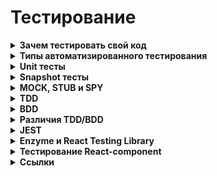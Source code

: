 <h1>Тестирование</h1>

[//]: # (Зачем тестировать свой код)
<details><summary><b>Зачем тестировать свой код</b></summary><p>

- ты продумываешь детали еще до реализации, это помогает абстрагироваться от кода и уловить непонятные моменты в ТЗ на самом раннем этапе
- помогают наладить коммуникацию между разными членами команды: разработчиком, тестировщиком, менеджером и тд.
- раньше отлавливаются ошибки в коде, а чем раньше поймана бага, тем дешевле ее пофиксить
- меньше переходов туда-обратно таска от разработчика к тестировщику, значит, таски быстрее доедут до прода и меньше
  придется переключаться между тасками
- разгружаете своих ручных тестировщиков. Регрессионное тестирование — процесс очень трудоемкий. Если все покрыто
  автотестами, им достаточно просто описать тест-кейсы, код могут написать автоматизатор или разработчик
- можно смелее делать рефакторинг
- хорошие тесты — это еще и документация, и они помогают быстрее адаптироваться новым членам команды
- очень важно при использовании Agile-методик потому что они подразумевают `непрерывную интеграцию (CI)`
  и `непрерывную доставку (Continuous Delivery/CD)` — слитый merge-request сразу идёт в production. Автоматизированные
  сборки, автоматизированное тестирование и т.д.

<br></p>
</details>

[//]: # (Типы автоматизированного тестирования)
<details><summary><b>Типы автоматизированного тестирования</b></summary><p>

Существует сразу несколько различных типов автоматизированного тестирования программного обеспечения.<br>
Это - некоторые из наиболее распространенных

- `Unit-тестирование` — проверка работы отдельных модулей по отдельности. Изолированно тестируем мин. сущности.<br>
  Компонентное/Модульное/Unit тестирование часто смешивают, точную разницу установить трудно.<br>
  При юнит-тестировании мы используем реальные объекты и драйверы как функциональные параметры, в модульном тестировании
  Юнит-тестами называют проверки отдельных классов нашего приложения, и это `техника белого ящика`.<br>
  – как особые значения.Классы это тоже «составная часть, элемент чего-либо» => юнит-тестирование — это разновидность
  компонентного тестирования, чаще всего используемая разработчиками.<br>
- `Модульное тестирование` — проверка работы отдельных модулей по отдельности.
  Например: конкретная функция возвращает ожидаемое значение, и предоставляет некоторые известные входные данные.
  <br>
- `Компонентное тестирование` — проверяем работу отдельного компонента. Каждый компонент должен находиться в независимом
  и контролируемом состоянии.<br>
  Тестирование составных частей программы по отдельности, изолированно.<br>
  Модульное тестирование от компонентного отличается тем, что в компонентном используют реальные объекты и драйверы, а в
  модульном – конкретные значения.
  <br>
- `Тест на «запах дыма»` — для проверки работоспособности системы. Например, в React - приложении мы можем
  визуализировать основной компонент приложения и вызывать его через день. Если он отображается правильно, мы можем быть
  уверены в том, что наше приложение будет отображаться в браузере.
  <br>
- `Интеграционный тест` — для проверки того, что два модуля (или более) могут хорошо работать вместе. Например, можно
  запустить тест, чтобы убедиться, что сервер и база данных действительно обмениваются данными.<br>
  Тестируют компонент в целом - рендер, клики, ввод в поля, реакция на это, и тд <br>
  Фронтовые тесты — это тесты второго эшелона, они страховочные, даже интеграционные <br>
  Нормальные тесты это e2e тесты, которые работают с реальным беком. Потому что фронт работает с моками, не с сервером и если на сервере контракт поменяется, мы про это не узнаем, а тесты пройдут
<br>
- `Функциональный тест` — для проверки того, что система соответствует своей функциональной спецификации.<br>
- `Сквозное тестирование` — использует приложение так же, как оно будет использоваться в реальном мире. Вы
  можете использовать такой инструмент, как cypress для E2E тестов.<br>
- `Приемочный тест` — Обычно подобный тест осуществляет владелец бизнеса, чтобы убедиться в том, что система
  соответствует спецификациям.
  <br>
- `Тест производительности` — чтобы увидеть, как система работает при значительной нагрузке. В веб-интерфейсе
  речь обычно идет о том, как быстро приложение загружается в браузер пользователя.

**Ссылки**

- [Как протестировать React-приложения с помощью React Testing Library](https://www.internet-technologies.ru/articles/test-react-priloz-s-pom-react-testing-library.html)
- [Модульное, компонентное и юнит-тестирование](https://natalyarukol.ru/2011/05/15/modulnoe-komponentnoe-i-yunit-testir/)
- [Модульное/юнит/компонентное тестирование ](https://github.com/VladislavEremeev/QA_bible/blob/master/vidy-metody-urovni-testirovaniya/modulnoe-yunit-komponentnoe-testirovanie-module-unit-component-testing.md)

<br></p>
</details>

[//]: # (Unit тесты )
<details><summary><b>Unit тесты </b></summary><p>

Проверка работы отдельных модулей самих по себе. Тестируем минимальные сущности по отдельности.

Например:

- Отдельно проверяем наличие кнопки на экране
- Отдельно проверяем какой текст на ней выводится
- Отдельно проверяем корректно ли работает её нажатие

<br></p>
</details>

[//]: # (Snapshot тесты )
<details><summary><b>Snapshot тесты </b></summary><p>

Тесты, которые делают скриншот экрана (эталонный скриншот) и сравнивают с актуальным скриншотом, который делается во
время прогона тестов.

<br></p>
</details>

[//]: # (MOCK, STUB и SPY)
<details><summary><b>MOCK, STUB и SPY</b></summary><p>

При тестировании часто приходится заменять настоящие объекты «заглушками», чтобы тесты были проще и прямолинейнее.<br>
Два основных вида таких «заглушек»:
- `Stub` — заменяют объекты, но сами ничего не проверяют.
  - Их реализация простая, а зачастую — даже ничего не делает вовсе.
  - Нужны, чтобы заменить собой зависимость в системе и упростить окружение для тестов.
- `Mock` — тоже заменяют зависимости, но при этом позволяют проверять предположения. 
  - Могут следить за вызовами методов, аргументами этих вызовов и т. д. 
  - Моки удобны при тестировании функций с побочными эффектами
- `Spy` — следят за тем, какие функции у зависимостей вызываются. 
  - По желанию могут также имитировать возвращаемые значения для этих методов
  - можно рассматривать как разновидность `Mock`

`Фиктивные объекты` — объекты-заменители зависимостей для тестируемых функций. Они реализуют те же интерфейсы, что и настоящие зависимости, но сильно проще в реализации.

Фиктивные объекты можно представить как беговые дорожки, которые заменяют собой настоящий большой парк. Только стабы — это дорожки попроще: крутящаяся лента без дисплея и настроек; а моки — дорожки, которые следят за темпом, ускорением, сердцебиением и т.д.

И стабы, и моки помогают избежать «постройки целого парка» при тестировании, но стабы нужны лишь для того, чтобы просто было, где бегать, а моки — чтобы знать, как именно проходила пробежка.


**«Если можно не мокать — лучше не мокать»** — чем меньше инфраструктуры для тестирования и объектов, за которыми надо следить и обновлять, тем быстрее и проще будет проходить работа с тестами.

**Ссылки**
- [Дока - Фиктивные объекты и данные, моки, стабы ](https://doka.guide/js/testing-and-fake-objects/)

<br></p>
</details>

[//]: # (TDD)
<details><summary><b>TDD</b></summary><p>

`Test Driven Development` — разработка через тестирование
Подход, когда вначале пишутся тесты, а потом разрабатывается кусок программы из удовлетворяющий
Хорошо подходит для `юнит-тестирования` (проверка работы отдельных модулей самих по себе).
`TDD` проверяет работу функций.

**Юнит-тесты**<br>
Система состоит из маленьких блоков, функций (компоненты, селекторы, редьюсеры...). Каждый из них тестируем

**Преимущества**<br>
- Программа будет удобной (в частности её интерфейсы) — мы начинаем ей пользоваться до того как создали. А не «создали, теперь придумаем как её удобно использовать»
- Будет стройная модульная архитектура (иначе тестами не покроешь)
- Будет 100% покрытие тестами
- Тестирование и дебаг становится простым
- Можем отследить что возникли какие-то сайд-эффекты и побочные баги в связи с вводом новой функциональности. Есть 5 фич, все работают. Добавили шестую - одна из первых пяти сломалась. Так могли бы и не заметить - но тесты выявят проблему.
- В результате время на разработку уменьшается, т.к. правок меньше, режим дебага упрощается и логика изначально продумывается лучше.

**Недостатки**
- если заказчик не сказал точные требования - затраты времени будут большими. Когда даже ещё непонятно - как это будет работать (сегодня сказали «сделайте желтое», завтра: «пофиг на цвет, делайте прямоугольное»).

<br></p>
</details>

[//]: # (BDD)
<details><summary><b>BDD</b></summary><p>

`Behavior Driven Development` — разработка на основе поведения
Расширение TDD-подхода.
Хорошо подходит для тестирования `интеграционного` (как отдельные модули работают друг с другом) и `e2e` (проверка всей системы целиком).
`BDD` проверяет пользовательские сценарии.

<br></p>
</details>

[//]: # (Различия TDD/BDD)
<details><summary><b>Различия TDD/BDD</b></summary><p>

- `TDD` хорошо подходит для юнит-тестирования, т.е. для проверки работы отдельных модулей самих по себе. 
- `BDD` хорошо подходит для тестирования `интеграционного` (как отдельные модули работают друг с другом) и `e2e` (проверка всей системы целиком).

- `TDD`: тесты сразу реализуются в коде, 
- `BDD` чаще всего описываются шаги на языке, понятном всем, а не только разработчикам.

- `TDD`: юнит-тесты пишут сами разработчики. 
- `BDD` требует объедения усилий разных членов команды. Обычно тест-кейсы (шаги) описываются ручным тестировщиком или аналитиком и воплощаются в код тестировщиком-автоматизатором. В нашей команде мы (фронтенедеры) описываем шаги вместе с тестировщиками, а код тестов пишет фронтенд-команда.

- `TDD` проверяет работу функций
- `BDD` проверяет пользовательские сценарии.

<br></p>
</details> 

[//]: # (JEST)
<details><summary><b>JEST</b></summary><p>

Среда запуска тестов JavaScript, фрэймворк.<br>
В `CreateReactApp` встроена изначально.

Разработана Facebook

Это фреймворк, разработанный с учетом простоты и предлагающий мощный и элегантный API для создания изолированных тестов,
сравнения снимков, фиксации, покрытия тестами и многого другого.

Jest — это раннер на основе Node. Это означает, что тесты всегда выполняются в среде Node, а не в реальном браузере.

- [Hexlet - JS: React. Тестирование ](https://ru.hexlet.io/courses/js-react/lessons/tests/theory_unit)
- [Habr - React: тестируем компоненты с помощью Jest и Testing Library](https://habr.com/ru/company/timeweb/blog/670480/)
- [Тестирование компонентов в React с использованием Jest: основы](https://code.tutsplus.com/ru/articles/testing-components-in-react-using-jest-the-basics--cms-28934)
- [IT-Kamasutra #92 - Тестируем компоненты, тесты, react-test-renderer](https://youtu.be/Kyc_Z_2b2Hc)
- [IT-Kamasutra #92 - как протестить APP](https://youtu.be/Kyc_Z_2b2Hc?t=1653)
- [Habr - React: тестируем компоненты с помощью Jest и Testing Library](https://habr.com/ru/company/timeweb/blog/670480/)
- [Hexlet - Unit-тестирование React](https://ru.hexlet.io/courses/js-react/lessons/tests/theory_unit)
- [Тестирование компонентов в React с использованием Jest: основы](https://code.tutsplus.com/ru/articles/testing-components-in-react-using-jest-the-basics--cms-28934)
- [Как протестировать React-приложения с помощью React Testing Library](https://www.internet-technologies.ru/articles/test-react-priloz-s-pom-react-testing-library.html)

**Пример**

```js
describe('ProductHeader', () => {

  it('passing test', () => {
    expect(true).toBeTruthy();
  })

  it('failing test', () => {
    expect(false).toBeTruthy();
  })
})
```

**Описание**

- Набор тестов начинается с блока `describe` — глобальная функция Jest, принимает два параметра:
  - название набора тестов,
  - фактическая реализация.<br>
- `it()` — каждый `it()` в наборе тестов соответствует тесту или спецификации.<br>
  - ```js
    it('failing test', () => {
       expect(false).toBeTruthy();
    })
   ```
- `matchers` — сопоставители для сравнения значений. Используются для проверки равенства, сравнения двух чисел или строк
  и проверки правильности выражений.
  - Список популярных матчей в Jest:
    - toBe();
    - toBeNull()
    - toBeDefined()
    - toBeUndefined()
    - toBeTruthy ()
    - toBeFalsy()
    - toBeGreaterThan()
    - toBeLesserThan()
    - toMatch()
    - toContain()
  - [Справочник](https://jestjs.io/docs/en/using-matchers)
  - Пример:
    - ```js
      test('two plus two is four', () => {
        expect(2 + 2).toBe(4);
      });
      ```
- `expects` — ожидание. Утверждение, которое либо возвращает `true` / `false`.
  - Когда все утверждения в спецификации верны, говорят, что они прошли. В противном случае тест считается неудачным.
  - Тест содержит одно или несколько ожиданий, которые проверяют состояние кода.<br>
  - `expects(true).toBeTruthy();`
- Запуск набора тестов в «Create React APP» - `yarn test`

<br></p>
</details>

[//]: # (Enzyme и React Testing Library)
<details><summary><b>Enzyme и React Testing Library</b></summary><p>

Когда дело доходит до тестирования React-приложений, есть сразу несколько возможных вариантов, наиболее
распространенными из которых являются `Enzyme` и `React Testing Library`.

**React Testing Library**

Библиотека для тестирования JavaScript, созданная специально для тестирования компонентов React.<br>
Имитирует взаимодействие пользователя с изолированными компонентами и утверждает их выходные данные, чтобы гарантировать
правильное поведение пользовательского интерфейса.

В `CreateReactApp` надо устанавливать отдельно?<br>
Официальная рекомендация команды разработчиков React.

Если вы хотите протестировать компоненты отдельно от дочерних компонентов, которые они отображают, мы рекомендуем
использовать react-testing-library. react-testing-library— это библиотека для тестирования компонентов React таким
образом, чтобы они были похожи на то, как эти компоненты используются конечными пользователями. Он хорошо подходит для
модульного, интеграционного и сквозного тестирования компонентов и приложений React. Он работает более непосредственно с
узлами DOM, и поэтому рекомендуется использовать с jest-dom для улучшенных утверждений.

React Testing Library является подмножеством семейства пакетов @testing-library. Ее философия очень проста. Вашим
пользователям все равно, используете ли вы redux или context для управления состоянием. Они меньше заботятся о простоте
хуков или о различии между классом и функциональными компонентами. Они просто хотят, чтобы приложение работало
определенным образом. Поэтому не удивительно, что основным руководящим принципом этой библиотеки является:

«Чем больше ваши тесты похожи на то, как используется ваше программное обеспечение, тем больше уверенности они могут вам
дать».

Поэтому, что бы вы ни делали, помните о конечных пользователях и тестируйте приложение так, как они будут его
использовать или уже используют.

Выбор React Testing Library предоставляет целый ряд преимуществ. Во-первых, с ней гораздо легче начать работать. Каждый
новый проект React, загруженный с помощью Create-React-App,поставляется с настроенными React Testing Library и Jest.
Документация React также рекомендует этот инструмент в качестве библиотеки тестирования. Наконец, руководящий принцип
имеет большой смысл - функциональность, а не детали реализации.

<br></p>
</details>

[//]: # (Тестирование React-component )
<details><summary><b>Тестирование React-component</b></summary><p>

См. «React - Тестирование React-component»

<br></p>
</details>

[//]: # (Ссылки)
<details><summary><b>Ссылки</b></summary><p>

- [Что такое TDD и BDD на пальцах, и что должен знать о них фронтендер](https://medium.com/@lucyhackwrench/%D1%87%D1%82%D0%BE-%D1%82%D0%B0%D0%BA%D0%BE%D0%B5-tdd-%D0%B8-bdd-%D0%BD%D0%B0-%D0%BF%D0%B0%D0%BB%D1%8C%D1%86%D0%B0%D1%85-%D0%B8-%D1%87%D1%82%D0%BE-%D0%B4%D0%BE%D0%BB%D0%B6%D0%B5%D0%BD-%D0%B7%D0%BD%D0%B0%D1%82%D1%8C-%D0%BE-%D0%BD%D0%B8%D1%85-%D1%84%D1%80%D0%BE%D0%BD%D1%82%D0%B5%D0%BD%D0%B4%D0%B5%D1%80-701a10e06bb9)
- [IT-ликбез из тачилы. TDD - Разработка посредством тестирования](https://youtu.be/LGgMD_Evz_M)
- [IT-Kamasutra #89 - Тесты, jest, tdd, тестируем reducer - React JS](https://youtu.be/fJlx8B9cU7w)
- [https://learn.javascript.ru/testing-mocha - Автоматическое тестирование c использованием фреймворка Mocha](https://learn.javascript.ru/testing-mocha)

<br></p>
</details>